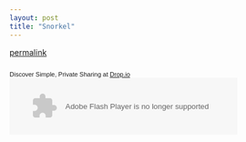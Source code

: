 ```yaml
---
layout: post
title: "Snorkel"
---
```


<p><a href="http://drop.io/kindohm/asset/kindohm-clips-snorkel-mp3">permalink</a></p> 
<div>   
<div style="text-align: left; padding-right: 5px; font-family: verdana, sans-serif; font-size: 11px; padding-top: 10px">Discover Simple, Private Sharing at <a href="http://drop.io">Drop.io</a></div>   
<object width="400" height="100">  
<param name="movie" value="http://s3.amazonaws.com/stlth/static/production/swf/audio_controller.swf" />  
<param name="wmode" value="opaque" />  
<param name="flashvars" value="song_label=converted-kindohm-clips-snorkel_converted.mp3&amp;music_track=http://drop.io/download/public/ktws28ha00doiqrj1xgr/67345193ef8fd2c9bebb1f4fa096fb33ff29dae6/fd67f300-6ed0-012a-8328-0012799407ec/b0e37a60-18b2-012c-69eb-f1150acfe066/converted-kindohm-clips-snorkel_converted.mp3&amp;autoplay=false" />  
<embed src="http://s3.amazonaws.com/stlth/static/production/swf/audio_controller.swf" type="application/x-shockwave-flash" wmode="opaque" width="400" height="100" flashvars="song_label=converted-kindohm-clips-snorkel_converted.mp3&amp;music_track=http://drop.io/download/public/ktws28ha00doiqrj1xgr/67345193ef8fd2c9bebb1f4fa096fb33ff29dae6/fd67f300-6ed0-012a-8328-0012799407ec/b0e37a60-18b2-012c-69eb-f1150acfe066/converted-kindohm-clips-snorkel_converted.mp3&amp;autoplay=false">  </embed></object></div> 
